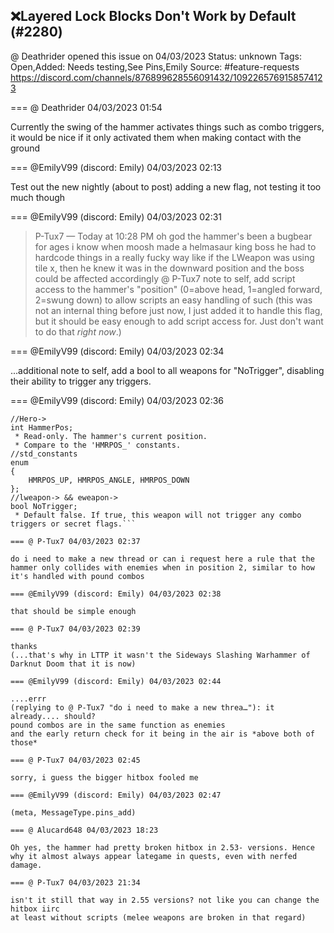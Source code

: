 ## ❌Layered Lock Blocks Don't Work by Default (#2280)
@ Deathrider opened this issue on 04/03/2023
Status: unknown
Tags: Open,Added: Needs testing,See Pins,Emily
Source: #feature-requests https://discord.com/channels/876899628556091432/1092265769158574123


=== @ Deathrider 04/03/2023 01:54

Currently the swing of the hammer activates things such as combo triggers, it would be nice if it only activated them when making contact with the ground

=== @EmilyV99 (discord: Emily) 04/03/2023 02:13

Test out the new nightly (about to post)
adding a new flag, not testing it too much though

=== @EmilyV99 (discord: Emily) 04/03/2023 02:31

> P-Tux7 — Today at 10:28 PM
> oh god the hammer's been a bugbear for ages
> i know when moosh made a helmasaur king boss he had to hardcode things in a really fucky way
> like if the LWeapon was using tile x, then he knew it was in the downward position and the boss could be affected accordingly 
@ P-Tux7
note to self, add script access to the hammer's "position" (0=above head, 1=angled forward, 2=swung down) to allow scripts an easy handling of such
(this was not an internal thing before just now, I just added it to handle this flag, but it should be easy enough to add script access for. Just don't want to do that *right now*.)

=== @EmilyV99 (discord: Emily) 04/03/2023 02:34

...additional note to self, add a bool to all weapons for "NoTrigger", disabling their ability to trigger any triggers.

=== @EmilyV99 (discord: Emily) 04/03/2023 02:36

```
//Hero->
int HammerPos;
 * Read-only. The hammer's current position.
 * Compare to the 'HMRPOS_' constants.
//std_constants
enum
{
    HMRPOS_UP, HMRPOS_ANGLE, HMRPOS_DOWN
};
//lweapon-> && eweapon->
bool NoTrigger;
 * Default false. If true, this weapon will not trigger any combo triggers or secret flags.```

=== @ P-Tux7 04/03/2023 02:37

do i need to make a new thread or can i request here a rule that the hammer only collides with enemies when in position 2, similar to how it's handled with pound combos

=== @EmilyV99 (discord: Emily) 04/03/2023 02:38

that should be simple enough

=== @ P-Tux7 04/03/2023 02:39

thanks
(...that's why in LTTP it wasn't the Sideways Slashing Warhammer of Darknut Doom that it is now)

=== @EmilyV99 (discord: Emily) 04/03/2023 02:44

....errr
(replying to @ P-Tux7 "do i need to make a new threa…"): it already.... should?
pound combos are in the same function as enemies
and the early return check for it being in the air is *above both of those*

=== @ P-Tux7 04/03/2023 02:45

sorry, i guess the bigger hitbox fooled me

=== @EmilyV99 (discord: Emily) 04/03/2023 02:47

(meta, MessageType.pins_add) 

=== @ Alucard648 04/03/2023 18:23

Oh yes, the hammer had pretty broken hitbox in 2.53- versions. Hence why it almost always appear lategame in quests, even with nerfed damage.

=== @ P-Tux7 04/03/2023 21:34

isn't it still that way in 2.55 versions? not like you can change the hitbox iirc
at least without scripts (melee weapons are broken in that regard)
